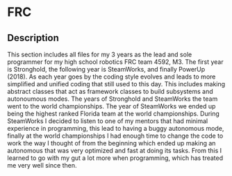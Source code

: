 # FRC

## Description
This section includes all files for my 3 years as the lead and sole programmer for my high school robotics FRC team 4592, M3. The first year is Stronghold, the following year is SteamWorks, and finally PowerUp (2018). As each year goes by the coding style evolves and leads to more simplified and unified coding that still used to this day. This includes making abstract classes that act as framework classes to build subsystems and autonoumous modes. The years of Stronghold and SteamWorks the team went to the world championships. The year of SteamWorks we ended up being the highest ranked Florida team at the world championships. During SteamWorks I decided to listen to one of my mentors that had minimal experience in programming, this lead to having a buggy autonomous mode, finally at the world championships I had enough time to change the code to work the way I thought of from the beginning which ended up making an autonomous that was very optimized and fast at doing its tasks. From this I learned to go with my gut a lot more when programming, which has treated me very well since then.
